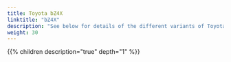 ```yaml
---
title: Toyota bZ4X
linktitle: "bZ4X"
description: "See below for details of the different variants of Toyota bZ4X"
weight: 30
---
```

{{% children description="true" depth="1" %}}
